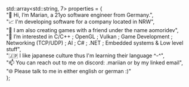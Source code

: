 std::array<std::string, 7> properties = { <br/>
  "👋 Hi, I’m Marian, a 21yo software engineer from Germany.", <br/>
  "📈 I'm developing software for a company located in NRW", <br/>
  "👾 I am also creating games with a friend under the name aomoridev", <br/>
  "👀 I’m interested in C/C++ ; OpenGL ; Vulkan ; Game Development ; Networking (TCP/UDP) ; AI ; C# ; .NET ; Embedded systems & Low level stuff", <br/>
  "🇯🇵 I like japanese culture thus I'm learning their language ^-^", <br/>
  "📫 You can reach out to me on discord: .mariian or by my linked email", <br/>
  "🌐 Please talk to me in either english or german :)" <br/>
};

